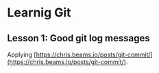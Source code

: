# Learnig Git

## Lesson 1: Good git log messages

Applying [https://chris.beams.io/posts/git-commit/](https://chris.beams.io/posts/git-commit/).
